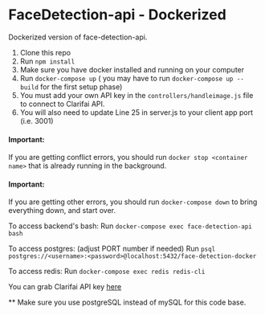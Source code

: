 # FaceDetection-api - Dockerized

Dockerized version of face-detection-api.

1. Clone this repo
2. Run `npm install`
3. Make sure you have docker installed and running on your computer
4. Run `docker-compose up` ( you may have to run `docker-compose up --build` for the first setup phase)
5. You must add your own API key in the `controllers/handleimage.js` file to connect to Clarifai API.
6. You will also need to update Line 25 in server.js to your client app port (i.e. 3001)

#### Important: 
If you are getting conflict errors, you should run `docker stop <container name>` that is already running in the background. 
#### Important: 
If you are getting other errors, you should run `docker-compose down` to bring everything down, 
and start over.

To access backend's bash: Run `docker-compose exec face-detection-api bash`

To access postgres: (adjust PORT number if needed) Run `psql postgres://<username>:<password>@localhost:5432/face-detection-docker`

To access redis: Run `docker-compose exec redis redis-cli`

You can grab Clarifai API key [here](https://www.clarifai.com/)

** Make sure you use postgreSQL instead of mySQL for this code base.
